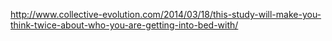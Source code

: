 http://www.collective-evolution.com/2014/03/18/this-study-will-make-you-think-twice-about-who-you-are-getting-into-bed-with/